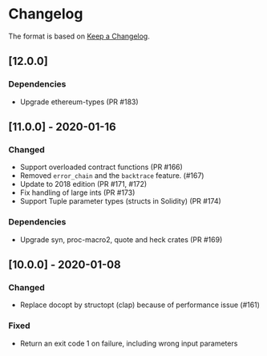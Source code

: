 # Changelog

The format is based on [Keep a Changelog].

[Keep a Changelog]: http://keepachangelog.com/en/1.0.0/

## [12.0.0]
### Dependencies
- Upgrade ethereum-types (PR #183)

## [11.0.0] - 2020-01-16
### Changed
- Support overloaded contract functions (PR #166)
- Removed `error_chain` and the `backtrace` feature. (#167)
- Update to 2018 edition (PR #171, #172)
- Fix handling of large ints (PR #173)
- Support Tuple parameter types (structs in Solidity) (PR #174)
### Dependencies
- Upgrade syn, proc-macro2, quote and heck crates (PR #169)

## [10.0.0] - 2020-01-08
### Changed
- Replace docopt by structopt (clap) because of performance issue (#161)
### Fixed
- Return an exit code 1 on failure, including wrong input parameters
